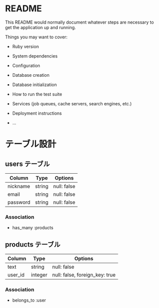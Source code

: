 # README

This README would normally document whatever steps are necessary to get the
application up and running.

Things you may want to cover:

* Ruby version

* System dependencies

* Configuration

* Database creation

* Database initialization

* How to run the test suite

* Services (job queues, cache servers, search engines, etc.)

* Deployment instructions

* ...

# テーブル設計

## users テーブル

| Column              | Type    | Options     |
| ------------------- | ------- | ----------- |
| nickname            | string  | null: false |
| email               | string  | null: false |
| password            | string  | null: false |

### Association

- has_many :products

## products テーブル

| Column            | Type    | Options                        |
| ----------------- | ------- | ------------------------------ |
| text              | string  | null: false                    |
| user_id           | integer | null: false, foreign_key: true |

### Association

- belongs_to :user
